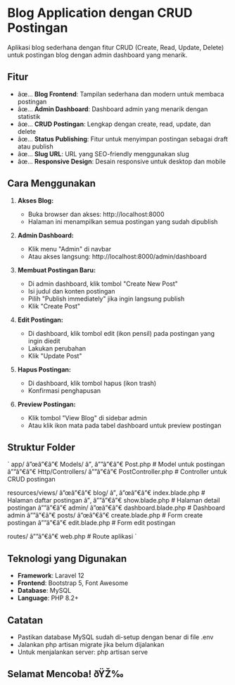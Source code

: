 ﻿# Blog Application dengan CRUD Postingan

Aplikasi blog sederhana dengan fitur CRUD (Create, Read, Update, Delete) untuk postingan blog dengan admin dashboard yang menarik.

## Fitur

- âœ… **Blog Frontend**: Tampilan sederhana dan modern untuk membaca postingan
- âœ… **Admin Dashboard**: Dashboard admin yang menarik dengan statistik
- âœ… **CRUD Postingan**: Lengkap dengan create, read, update, dan delete
- âœ… **Status Publishing**: Fitur untuk menyimpan postingan sebagai draft atau publish
- âœ… **Slug URL**: URL yang SEO-friendly menggunakan slug
- âœ… **Responsive Design**: Desain responsive untuk desktop dan mobile

## Cara Menggunakan

1. **Akses Blog:**
   - Buka browser dan akses: http://localhost:8000
   - Halaman ini menampilkan semua postingan yang sudah dipublish

2. **Admin Dashboard:**
   - Klik menu "Admin" di navbar
   - Atau akses langsung: http://localhost:8000/admin/dashboard

3. **Membuat Postingan Baru:**
   - Di admin dashboard, klik tombol "Create New Post"
   - Isi judul dan konten postingan
   - Pilih "Publish immediately" jika ingin langsung publish
   - Klik "Create Post"

4. **Edit Postingan:**
   - Di dashboard, klik tombol edit (ikon pensil) pada postingan yang ingin diedit
   - Lakukan perubahan
   - Klik "Update Post"

5. **Hapus Postingan:**
   - Di dashboard, klik tombol hapus (ikon trash)
   - Konfirmasi penghapusan

6. **Preview Postingan:**
   - Klik tombol "View Blog" di sidebar admin
   - Atau klik ikon mata pada tabel dashboard untuk preview postingan

## Struktur Folder

`
app/
  â”œâ”€â”€ Models/
  â”‚   â””â”€â”€ Post.php              # Model untuk postingan
  â””â”€â”€ Http/Controllers/
      â””â”€â”€ PostController.php    # Controller untuk CRUD postingan

resources/views/
  â”œâ”€â”€ blog/
  â”‚   â”œâ”€â”€ index.blade.php       # Halaman daftar postingan
  â”‚   â””â”€â”€ show.blade.php        # Halaman detail postingan
  â””â”€â”€ admin/
      â”œâ”€â”€ dashboard.blade.php   # Dashboard admin
      â””â”€â”€ posts/
          â”œâ”€â”€ create.blade.php  # Form create postingan
          â””â”€â”€ edit.blade.php    # Form edit postingan

routes/
  â””â”€â”€ web.php                   # Route aplikasi
`

## Teknologi yang Digunakan

- **Framework**: Laravel 12
- **Frontend**: Bootstrap 5, Font Awesome
- **Database**: MySQL
- **Language**: PHP 8.2+

## Catatan

- Pastikan database MySQL sudah di-setup dengan benar di file .env
- Jalankan php artisan migrate jika belum dijalankan
- Untuk menjalankan server: php artisan serve

## Selamat Mencoba! ðŸŽ‰

